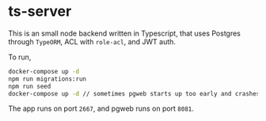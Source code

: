 # ts-server

This is an small node backend written in Typescript, that uses Postgres through `TypeORM`, ACL with `role-acl`, and JWT auth.

To run,

```bash
docker-compose up -d
npm run migrations:run
npm run seed
docker-compose up -d // sometimes pgweb starts up too early and crashes
```

The app runs on port `2667`, and pgweb runs on port `8081`.
